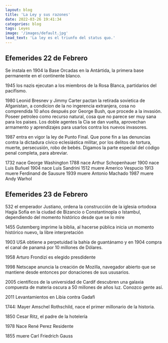 ```yaml
---
layout: blog
title: 'La Ley y sus razones'
date: 2022-03-26 19:41:34
categories: blog
tags: Leyes
image: '/images/default.jpg'
lead_text: 'La ley es el triunfo del status quo.'
---
```

## Efemerides 22 de Febrero
Se instala en 1904 la Base Orcadas en la Antártida, la primera base permanente en el continente blanco.

1945 los nazis ejecutan a los miembros de la Rosa Blanca, partidarios del pacifismo.

1980 Leonid Bresnev y Jimmy Carter pactan la retirada sovietica de Afganistan, a condicion de la no ingerencia extranjera, cosa no comprendida 10 años después por George Bush, que procede a la invasión.  Poseer petroleo como recurso natural, cosa que no parece ser muy sana para los paises.  Los doble agentes la Cia se dan vuelta, aprovechan armamento y aprendizajes para usarlos contra los nuevos invasores.

1987 entra en vigor la ley de Punto Final. Que pone fin a las denuncias contra la dictadura cívico eclesiástica militar, por los delitos de tortura, muerte, persecusión, robo de bebés.  Digamos la parte especial del código penal completa, para abreviar.

1732 nace George Washington
1788 nace Arthur Schopenhauer
1900 nace Luis Buñuel
1904 nace Luis Sandrini
1512 muere Americo Vespucio
1913 muere Ferdinand de Sausure
1939 muere Antonio Machado
1987 muere Andy Warhol


## Efemerides 23 de Febrero
532 el emperador Justiano, ordena la construcción de la iglesia ortodoxa Hagia Sofia en la ciudad de Bizancio o Constantinopla o Istambul, dependiendo del momento histórico desde que se lo mire

1455 Gutemberg imprime la biblia, al hacerse pública inicia un momento histórico nuevo, la libre interpretación

1903 USA obtiene a perpetuidad la bahía de guantánamo y en 1904 compra el canal de panamá por 10 millones de Dólares.

1958 Arturo Frondizi es elegido presdidente

1998 Netscape anuncia la creación de Mozilla, navegador abierto que se mantiene desde entonces por donaciones de sus ususarios.

2005 científicos de la universidad de Cardif descubren una galaxia compuesta de materia oscura a 50 millones de años luz.  Conozco gente así.

2011 Levantamientos en Libia contra Gadafi

1744: Mayer Amschel Rothschild, nace el primer millonario de la historia.

1850 Cesar Ritz, el padre de la hotelería

1978 Nace René Perez Residente

1855 muere Carl Friedrich Gauss




